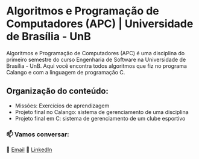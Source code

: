 # Algoritmos e Programação de Computadores (APC) | Universidade de Brasília - UnB 

Algoritmos e Programação de Computadores (APC) é uma disciplina do primeiro semestre do curso Engenharia de Software na Universidade de Brasília - UnB. Aqui você encontra todos algoritmos que fiz no programa Calango e com a linguagem de programação C.

## Organização do conteúdo:

- Missões: Exercícios de aprendizagem
- Projeto final no Calango: sistema de gerenciamento de uma disciplina
- Projeto final em C: sistema de gerenciamento de um clube esportivo

### 📫 Vamos conversar: 
📧 [Email](mailto:alinearaujodev@gmail.com)
💼 [LinkedIn](https://www.linkedin.com/in/alinearaujodev)
